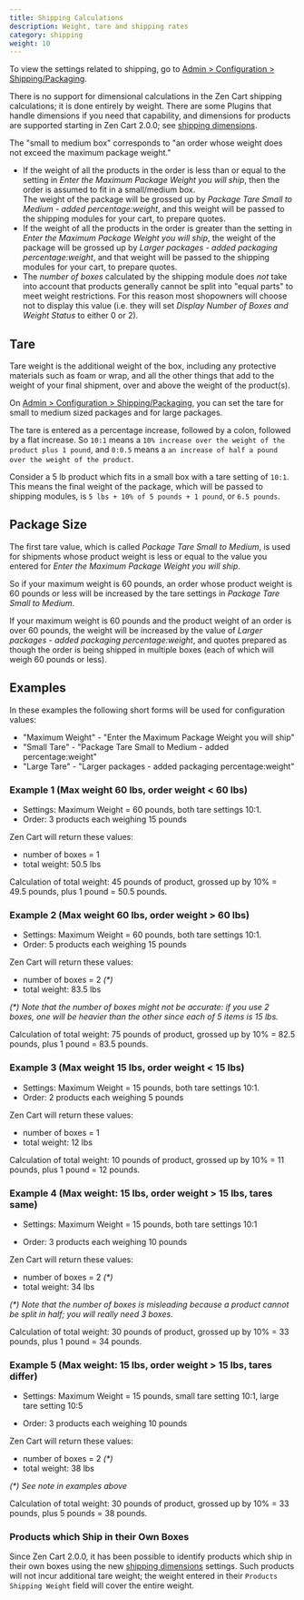 ```yaml
---
title: Shipping Calculations 
description: Weight, tare and shipping rates
category: shipping
weight: 10
---
```


To view the settings related to shipping, go to 
[Admin > Configuration > Shipping/Packaging](/user/admin_pages/configuration/configuration_shippingpackaging/). 

There is no support for dimensional calculations in the Zen Cart shipping calculations; it is done entirely by weight. There are some Plugins that handle dimensions if you need that capability, and dimensions for products are supported starting in Zen Cart 2.0.0; see [shipping dimensions](/user/shipping/shipping_dimensions).

The "small to medium box" corresponds to "an order whose weight does not exceed the maximum package weight." 

* If the weight of all the products in the order is less than or equal to the setting in _Enter the Maximum Package Weight you will ship_, 
then the order is assumed to fit in a small/medium box.  
The weight of the package will be grossed up by _Package Tare Small to Medium  - added percentage:weight_, 
and this weight will be passed to the shipping modules for your cart, to prepare quotes.
* If the weight of all the products in the order is greater than the setting in _Enter the Maximum Package Weight you will ship_, 
the weight of the package will be grossed up by _Larger packages - added packaging percentage:weight_, 
and that weight will be passed to the shipping modules for your cart, to prepare quotes. 
* The _number of boxes_ calculated by the shipping module does *not* take into account that products generally cannot be split into "equal parts" to meet weight restrictions.
For this reason most shopowners will choose not to display this value (i.e. they will set _Display Number of Boxes and Weight Status_ to either 0 or 2). 


## Tare
Tare weight is the additional weight of the box, including any protective materials such as foam or wrap, 
and all the other things that add to the weight of your final shipment,
over and above the weight of the product(s). 

On [Admin > Configuration > Shipping/Packaging](/user/admin_pages/configuration/configuration_shippingpackaging/), you can set the tare for small to medium sized packages and for large packages. 

The tare is entered as a percentage increase, followed  by a colon, followed by a flat increase.
So `10:1` means a `10% increase over the weight of the product plus 1 pound`,
and 
`0:0.5` means a `an increase of half a pound over the weight of the product`.

Consider a 5 lb product which fits in a small box with a tare setting of `10:1`. 
This means the final weight of the package, which will be passed to shipping modules, 
is `5 lbs + 10% of 5 pounds + 1 pound`, or `6.5 pounds`.

## Package Size 
The first tare value, which is called *Package Tare Small to Medium*, is used
for shipments whose product weight is less or equal to the value you entered for 
*Enter the Maximum Package Weight you will ship*.  

So if your maximum weight is 60 pounds, an order whose product weight is 
60 pounds or less will be increased by the tare settings in *Package Tare Small to Medium*. 

If your maximum weight is 60 pounds and the product weight of an order is over 60 pounds, 
the weight will be increased by the value of *Larger packages - added packaging percentage:weight*, 
and quotes prepared as though the order is being shipped in multiple boxes (each of which will weigh 60 pounds or less). 

## Examples 
In these examples the following short forms will be used for configuration values: 

- "Maximum Weight" - "Enter the Maximum Package Weight you will ship"
- "Small Tare" - "Package Tare Small to Medium - added percentage:weight"
- "Large Tare" - "Larger packages - added packaging percentage:weight" 


### Example 1 (Max weight 60 lbs, order weight < 60 lbs)

- Settings: Maximum Weight = 60 pounds, both tare settings 10:1. 
- Order: 3 products each weighing 15 pounds 

Zen Cart will return these values: 

- number of boxes = 1
- total weight: 50.5 lbs 

Calculation of total weight: 45 pounds of product, grossed up by 10% = 49.5 pounds, plus 1 pound = 50.5 pounds. 


### Example 2 (Max weight 60 lbs, order weight > 60 lbs)

- Settings: Maximum Weight = 60 pounds, both tare settings 10:1. 
- Order: 5 products each weighing 15 pounds 

Zen Cart will return these values: 

- number of boxes = 2 _(*)_
- total weight: 83.5 lbs 

_(*) Note that the number of boxes might not be accurate: if you use 2 boxes, one will be heavier than the other since each of 5 items is 15 lbs._

Calculation of total weight: 75 pounds of product, grossed up by 10% = 82.5 pounds, plus 1 pound = 83.5 pounds. 


### Example 3 (Max weight 15 lbs, order weight < 15 lbs)

- Settings: Maximum Weight = 15 pounds, both tare settings 10:1. 
- Order: 2 products each weighing 5 pounds 

Zen Cart will return these values: 

- number of boxes = 1
- total weight: 12 lbs 

Calculation of total weight: 10 pounds of product, grossed up by 10% = 11 pounds, plus 1 pound = 12 pounds. 


### Example 4 (Max weight: 15 lbs, order weight > 15 lbs, tares same)

- Settings: Maximum Weight = 15 pounds, both tare settings 10:1 

- Order: 3 products each weighing 10 pounds 

Zen Cart will return these values: 
 
- number of boxes = 2 _(*)_
- total weight: 34 lbs  

_(*) Note that the number of boxes is misleading because a product cannot be split in half; you will really need 3 boxes._

Calculation of total weight: 30 pounds of product, grossed up by 10% = 33 pounds, plus 1 pound = 34 pounds. 


### Example 5 (Max weight: 15 lbs, order weight > 15 lbs, tares differ)

- Settings: Maximum Weight = 15 pounds, small tare setting 10:1, large tare setting 10:5 

- Order: 3 products each weighing 10 pounds 

Zen Cart will return these values: 
 
- number of boxes = 2 _(*)_
- total weight: 38 lbs  

_(*) See note in examples above_

Calculation of total weight: 30 pounds of product, grossed up by 10% = 33 pounds, plus 5 pounds = 38 pounds. 

### Products which Ship in their Own Boxes 

Since Zen Cart 2.0.0, it has been possible to identify products which ship in their own boxes using the new [shipping dimensions](/user/shipping/shipping_dimensions/) settings.   Such products will not incur additional tare weight; the weight entered in their `Products Shipping Weight` field will cover the entire weight. 

